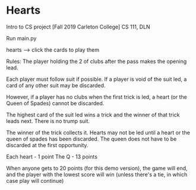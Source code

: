 # Hearts
Intro to CS project [Fall 2019 Carleton College]
CS 111, DLN

Run main.py

hearts --> click the cards to play them

Rules:
The player holding the 2 of clubs after the pass makes the opening lead. 

Each player must follow suit if possible. If a player is void of the suit led, a card of any other suit may be discarded. 

However, if a player has no clubs when the first trick is led, a heart (or the Queen of Spades) cannot be discarded. 

The highest card of the suit led wins a trick and the winner of that trick leads next. There is no trump suit.

The winner of the trick collects it. Hearts may not be led until a heart or the queen of spades has been discarded. 
The queen does not have to be discarded at the first opportunity.

Each heart - 1 point
The Q - 13 points

When anyone gets to 20 points (for this demo version), the game will end, and the player
with the lowest score will win (unless there's a tie, in which case play will continue)
